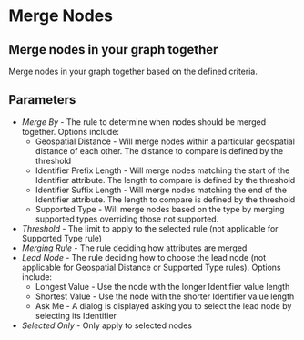 # Merge Nodes

## Merge nodes in your graph together

Merge nodes in your graph together based on the defined criteria.

## Parameters

-   *Merge By* - The rule to determine when nodes should be merged
    together. Options include:
    -   Geospatial Distance - Will merge nodes within a particular
        geospatial distance of each other. The distance to compare is
        defined by the threshold
    -   Identifier Prefix Length - Will merge nodes matching the start
        of the Identifier attribute. The length to compare is defined by
        the threshold
    -   Identifier Suffix Length - Will merge nodes matching the end of
        the Identifier attribute. The length to compare is defined by
        the threshold
    -   Supported Type - Will merge nodes based on the type by merging
        supported types overriding those not supported.
-   *Threshold* - The limit to apply to the selected rule (not
    applicable for Supported Type rule)
-   *Merging Rule* - The rule deciding how attributes are merged
-   *Lead Node* - The rule deciding how to choose the lead node (not
    applicable for Geospatial Distance or Supported Type rules). Options
    include:
    -   Longest Value - Use the node with the longer Identifier value
        length
    -   Shortest Value - Use the node with the shorter Identifier value
        length
    -   Ask Me - A dialog is displayed asking you to select the lead
        node by selecting its Identifier
-   *Selected Only* - Only apply to selected nodes
